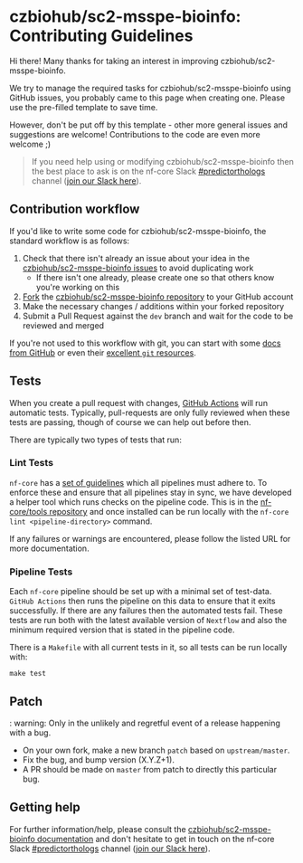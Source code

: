 # czbiohub/sc2-msspe-bioinfo: Contributing Guidelines

Hi there!
Many thanks for taking an interest in improving czbiohub/sc2-msspe-bioinfo.

We try to manage the required tasks for czbiohub/sc2-msspe-bioinfo using GitHub issues, you probably came to this page when creating one.
Please use the pre-filled template to save time.

However, don't be put off by this template - other more general issues and suggestions are welcome!
Contributions to the code are even more welcome ;)

> If you need help using or modifying czbiohub/sc2-msspe-bioinfo then the best place to ask is on the nf-core Slack [#predictorthologs](https://nfcore.slack.com/channels/predictorthologs) channel ([join our Slack here](https://nf-co.re/join/slack)).

## Contribution workflow

If you'd like to write some code for czbiohub/sc2-msspe-bioinfo, the standard workflow is as follows:

1. Check that there isn't already an issue about your idea in the [czbiohub/sc2-msspe-bioinfo issues](https://github.com/czbiohub/sc2-msspe-bioinfo/issues) to avoid duplicating work
    * If there isn't one already, please create one so that others know you're working on this
2. [Fork](https://help.github.com/en/github/getting-started-with-github/fork-a-repo) the [czbiohub/sc2-msspe-bioinfo repository](https://github.com/czbiohub/sc2-msspe-bioinfo) to your GitHub account
3. Make the necessary changes / additions within your forked repository
4. Submit a Pull Request against the `dev` branch and wait for the code to be reviewed and merged

If you're not used to this workflow with git, you can start with some [docs from GitHub](https://help.github.com/en/github/collaborating-with-issues-and-pull-requests) or even their [excellent `git` resources](https://try.github.io/).

## Tests

When you create a pull request with changes, [GitHub Actions](https://github.com/features/actions) will run automatic tests.
Typically, pull-requests are only fully reviewed when these tests are passing, though of course we can help out before then.

There are typically two types of tests that run:

### Lint Tests

`nf-core` has a [set of guidelines](https://nf-co.re/developers/guidelines) which all pipelines must adhere to.
To enforce these and ensure that all pipelines stay in sync, we have developed a helper tool which runs checks on the pipeline code. This is in the [nf-core/tools repository](https://github.com/nf-core/tools) and once installed can be run locally with the `nf-core lint <pipeline-directory>` command.

If any failures or warnings are encountered, please follow the listed URL for more documentation.

### Pipeline Tests

Each `nf-core` pipeline should be set up with a minimal set of test-data.
`GitHub Actions` then runs the pipeline on this data to ensure that it exits successfully.
If there are any failures then the automated tests fail.
These tests are run both with the latest available version of `Nextflow` and also the minimum required version that is stated in the pipeline code.

There is a `Makefile` with all current tests in it, so all tests can be run locally with:

```
make test
```

## Patch

: warning: Only in the unlikely and regretful event of a release happening with a bug.

* On your own fork, make a new branch `patch` based on `upstream/master`.
* Fix the bug, and bump version (X.Y.Z+1).
* A PR should be made on `master` from patch to directly this particular bug.

## Getting help

For further information/help, please consult the [czbiohub/sc2-msspe-bioinfo documentation](https://nf-co.re/czbiohub/sc2-msspe-bioinfo/docs) and don't hesitate to get in touch on the nf-core Slack [#predictorthologs](https://nfcore.slack.com/channels/predictorthologs) channel ([join our Slack here](https://nf-co.re/join/slack)).
